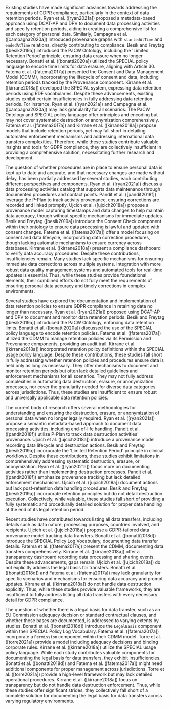 Existing studies have made significant advances towards addressing the requirements of GDPR compliance, particularly in the context of data retention periods. Ryan et al. ([ryan2021a]) proposed a metadata-based approach using DCAT-AP and DPV to document data processing activities and specify retention periods, aiding in creating a comprehensive list for each category of personal data. Similarly, Campagna et al. ([campagna2020a]) introduced provenance graphs with `startedAtTime` and `endedAtTime` relations, directly contributing to compliance. Besik and Freytag ([besik2019a]) introduced the PaCW Ontology, including the 'Limited Retention Period' principle, ensuring data erasure when no longer necessary. Bonatti et al. ([bonatti2020a]) utilized the SPECIAL policy language to encode time limits for data erasure, aligning with Article 30. Fatema et al. ([fatema2017a]) presented the Consent and Data Management Model (CDMM), incorporating the lifecycle of consent and data, including retention periods tracked by the Provenance component. Kirrane et al. ([kirrane2018a]) developed the SPECIAL system, expressing data retention periods using RDF vocabularies. Despite these advancements, existing studies exhibit certain insufficiencies in fully addressing data retention periods. For instance, Ryan et al. ([ryan2021a]) and Campagna et al. ([campagna2020a]) may lack granularity for all scenarios. The PaCW Ontology and SPECIAL policy language offer principles and encoding but may not cover systematic destruction or anonymization comprehensively. Fatema et al. ([fatema2017a]) and Kirrane et al. ([kirrane2018a]) propose models that include retention periods, yet may fall short in detailing automated enforcement mechanisms and addressing international data transfers complexities. Therefore, while these studies contribute valuable insights and tools for GDPR compliance, they are collectively insufficient in providing a comprehensive solution, necessitating further research and development.

The question of whether procedures are in place to ensure personal data is kept up to date and accurate, and that necessary changes are made without delay, has been partially addressed by several studies, each contributing different perspectives and components. Ryan et al. ([ryan2021a]) discuss a data processing activities catalog that supports data maintenance through documented procedures and contact points. Pandit et al. ([pandit2018f]) leverage the P-Plan to track activity provenance, ensuring corrections are recorded and linked promptly. Ujcich et al. ([ujcich2018a]) propose a provenance model capturing timestamps and data changes to help maintain data accuracy, though without specific mechanisms for immediate updates. Besik and Freytag ([besik2019a]) introduce the Consent Check component within their ontology to ensure data processing is lawful and updated with consent changes. Fatema et al. ([fatema2017a]) offer a model focusing on consent and data lifecycle, incorporating data correction procedures, though lacking automatic mechanisms to ensure currency across databases. Kirrane et al. ([kirrane2018a]) present a compliance dashboard to verify data accuracy procedures. Despite these contributions, insufficiencies remain. Many studies lack specific mechanisms for ensuring immediate data corrections across multiple systems. Integration with more robust data quality management systems and automated tools for real-time updates is essential. Thus, while these studies provide foundational elements, their combined efforts do not fully meet the requirements of ensuring personal data accuracy and timely corrections in complex environments.

Several studies have explored the documentation and implementation of data retention policies to ensure GDPR compliance in retaining data no longer than necessary. Ryan et al. ([ryan2021a]) proposed using DCAT-AP and DPV to document and monitor data retention periods. Besik and Freytag ([besik2019a]) introduced the PaCW Ontology, enforcing data retention limits. Bonatti et al. ([bonatti2020a]) discussed the use of the SPECIAL policy language to encode retention policies. Fatema et al. ([fatema2017a]) utilized the CDMM to manage retention policies via its Permission and Provenance components, providing an audit trail. Kirrane et al. ([kirrane2018a]) incorporated retention policy definitions within the SPECIAL usage policy language. Despite these contributions, these studies fall short in fully addressing whether retention policies and procedures ensure data is held only as long as necessary. They offer mechanisms to document and monitor retention periods but often lack detailed guidelines and enforcement mechanisms for all scenarios. They may not fully address complexities in automating data destruction, erasure, or anonymization processes, nor cover the granularity needed for diverse data categories across jurisdictions. Thus, these studies are insufficient to ensure robust and universally applicable data retention policies.

The current body of research offers several methodologies for understanding and ensuring the destruction, erasure, or anonymization of personal data when no longer legally required. Ryan et al. ([ryan2021a]) propose a semantic metadata-based approach to document data processing activities, including end-of-life handling. Pandit et al. ([pandit2018f]) utilize P-Plan to track data destruction activities' provenance. Ujcich et al. ([ujcich2018a]) introduce a provenance model recording data lifecycle and destruction actions. Besik and Freytag ([besik2019a]) incorporate the 'Limited Retention Period' principle in clinical workflows. Despite these contributions, these studies exhibit limitations in comprehensively addressing systematic destruction, erasure, or anonymization. Ryan et al. ([ryan2021a]) focus more on documenting activities rather than implementing destruction processes. Pandit et al. ([pandit2018f]) emphasize provenance tracking but lack detailed enforcement mechanisms. Ujcich et al. ([ujcich2018a]) document actions but lack post-retention data handling procedures. Besik and Freytag ([besik2019a]) incorporate retention principles but do not detail destruction execution. Collectively, while valuable, these studies fall short of providing a fully systematic and procedurally detailed solution for proper data handling at the end of its legal retention period.

Recent studies have contributed towards listing all data transfers, including details such as data nature, processing purposes, countries involved, and recipients. Ujcich et al. ([ujcich2018a]) propose a GDPR-tailored data provenance model tracking data transfers. Bonatti et al. ([bonatti2018d]) introduce the SPECIAL Policy Log Vocabulary, documenting data transfer details. Fatema et al. ([fatema2017a]) present the CDMM, documenting data transfers comprehensively. Kirrane et al. ([kirrane2018a]) offer a transparency dashboard recording data processing and sharing events. Despite these advancements, gaps remain. Ujcich et al. ([ujcich2018a]) do not explicitly address the legal basis for transfers. Bonatti et al. ([bonatti2018d]) and Fatema et al. ([fatema2017a]) may lack granularity for specific scenarios and mechanisms for ensuring data accuracy and prompt updates. Kirrane et al. ([kirrane2018a]) do not handle data destruction explicitly. Thus, while these studies provide valuable frameworks, they are insufficient to fully address listing all data transfers with every necessary detail for GDPR compliance.

The question of whether there is a legal basis for data transfer, such as an EU Commission adequacy decision or standard contractual clauses, and whether these bases are documented, is addressed to varying extents by studies. Bonatti et al. ([bonatti2018d]) introduce the `LegalBasis` component within their SPECIAL Policy Log Vocabulary. Fatema et al. ([fatema2017a]) incorporate a `Permission` component within their CDMM model. Torre et al. ([torre2021a]) provide a model including adequacy decisions and binding corporate rules. Kirrane et al. ([kirrane2018a]) utilize the SPECIAL usage policy language. While each study contributes valuable components for documenting the legal basis for data transfers, they exhibit insufficiencies. Bonatti et al. ([bonatti2018d]) and Fatema et al. ([fatema2017a]) might need additional components for proper management across jurisdictions. Torre et al. ([torre2021a]) provide a high-level framework but may lack detailed operational procedures. Kirrane et al. ([kirrane2018a]) focus on transparency but do not handle data destruction enforcement. Thus, while these studies offer significant strides, they collectively fall short of a complete solution for documenting the legal basis for data transfers across varying regulatory environments.